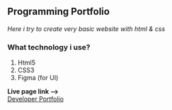 ## Programming Portfolio
_Here i try to create very basic website with html & css_
### What technology i use?
1. Html5
2. CSS3
3. Figma (for UI)<br>

**Live page link -->**<br>
 [Developer Portfolio](https://istiakahmedsaad.github.io/Module-7-Assignment-1/)